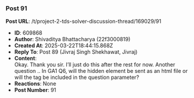 ### Post 91
**Post URL**: /t/project-2-tds-solver-discussion-thread/169029/91
- **ID**: 609868
- **Author**: Shivaditya Bhattacharya (22f3000819)
- **Created At**: 2025-03-22T18:44:15.868Z
- **Reply To**: Post 89 (Jivraj Singh Shekhawat, Jivraj)
- **Content**:  
  Okay. Thank you sir. I’ll just do this after the rest for now.
Another question .. In GA1 Q6, will the hidden element be sent as an html file or will the tag be included in the question parameter?
- **Reactions**: None
- **Post Number**: 91

